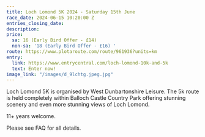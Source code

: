 ```yaml
---
title: Loch Lomond 5K 2024 - Saturday 15th June
race_date: 2024-06-15 10:20:00 Z
entries_closing_date: 
description: 
price:
  sa: 16 (Early Bird Offer - £14)
  non-sa: '18 (Early Bird Offer - £16) '
route: https://www.plotaroute.com/route/961936?units=km
entry:
  link: https://www.entrycentral.com/loch-lomond-10k-and-5k
  text: Enter now!
image_link: "/images/d_9lchtg.jpeg.jpg"
---
```


Loch Lomond 5K is organised by West Dunbartonshire Leisure. The 5k route is held completely within Balloch Castle Country Park offering stunning     scenery and even more stunning views of Loch Lomond. 
    
11+ years welcome.
    
Please see FAQ for all details.